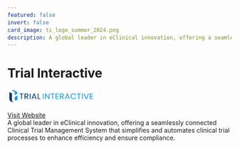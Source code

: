 ```yaml
---
featured: false
invert: false
card_image: ti_logo_summer_2024.png
description: A global leader in eClinical innovation, offering a seamlessly connected Clinical Trial Management System that simplifies and automates clinical trial processes to enhance efficiency and ensure compliance.
---
```


# Trial Interactive
<img src="ti_logo_summer_2024.png" alt="Logo" style="max-width: 200px; height: auto;">

<a href="https://www.trialinteractive.com/CTMS">Visit Website</a>  
A global leader in eClinical innovation, offering a seamlessly connected Clinical Trial Management System that simplifies and automates clinical trial processes to enhance efficiency and ensure compliance.
